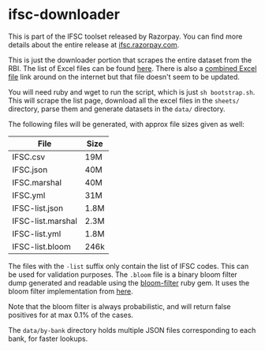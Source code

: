 # ifsc-downloader

This is part of the IFSC toolset released by Razorpay.
You can find more details about the entire release at
[ifsc.razorpay.com](https://ifsc.razorpay.com).

This is just the downloader portion that scrapes
the entire dataset from the RBI. The list of Excel
files can be found [here][rbi]. There is also a
[combined Excel file][combined] link around on the internet
but that file doesn't seem to be updated.

You will need ruby and wget to run the script, which
is just `sh bootstrap.sh`. This will scrape the list page,
download all the excel files in the `sheets/` directory,
parse them and generate datasets in the `data/` directory.

The following files will be generated, with approx file
sizes given as well:

|File|Size|
|----|----|
|IFSC.csv|19M|
|IFSC.json|40M|
|IFSC.marshal|40M|
|IFSC.yml|31M|
|IFSC-list.json|1.8M|
|IFSC-list.marshal|2.3M|
|IFSC-list.yml|1.8M|
|IFSC-list.bloom|246k|

The files with the `-list` suffix only contain the list of IFSC codes.
This can be used for validation purposes. The `.bloom` file is a binary
bloom filter dump generated and readable using the [bloom-filter][bf-gem]
ruby gem. It uses the bloom filter implementation from [here][bf-c].

Note that the bloom filter is always probabilistic, and will return
false positives for at max 0.1% of the cases.


The `data/by-bank` directory holds multiple JSON files corresponding
to each bank, for faster lookups.

[rbi]: https://www.rbi.org.in/Scripts/bs_viewcontent.aspx?Id=2009
[combined]: https://rbidocs.rbi.org.in/rdocs/content/docs/68774.xls
[bf-gem]: https://github.com/deepfryed/bloom-filter
[bf-c]: https://github.com/fragglet/c-algorithms/blob/master/src/bloom-filter.c